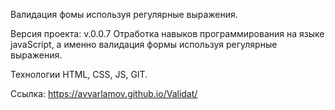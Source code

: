 Валидация фомы используя регулярные выражения.

Версия проекта: v.0.0.7
Отработка навыков программирования на языке javaScript, а именно валидация формы используя регулярные выражения.

Технологии HTML, CSS, JS, GIT.

Ссылка: https://avvarlamov.github.io/Validat/
